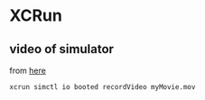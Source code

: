 # XCRun

## video of simulator
from [here](https://stackoverflow.com/questions/25797990/capture-ios-simulator-video-for-app-preview)


```bash
xcrun simctl io booted recordVideo myMovie.mov
```
